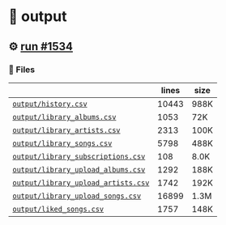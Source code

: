 # 📝  output 

## ⚙️ [run #1534](https://github.com/jwenerd/ytm-dl/actions/runs/9627513162)

### 📁 Files

|                                                                         |lines|size|
|-------------------------------------------------------------------------|-----|----|
|[`output/history.csv` ](output/history.csv)                              |10443|988K|
|[`output/library_albums.csv` ](output/library_albums.csv)                |1053 |72K |
|[`output/library_artists.csv` ](output/library_artists.csv)              |2313 |100K|
|[`output/library_songs.csv` ](output/library_songs.csv)                  |5798 |488K|
|[`output/library_subscriptions.csv` ](output/library_subscriptions.csv)  |108  |8.0K|
|[`output/library_upload_albums.csv` ](output/library_upload_albums.csv)  |1292 |188K|
|[`output/library_upload_artists.csv` ](output/library_upload_artists.csv)|1742 |192K|
|[`output/library_upload_songs.csv` ](output/library_upload_songs.csv)    |16899|1.3M|
|[`output/liked_songs.csv` ](output/liked_songs.csv)                      |1757 |148K|